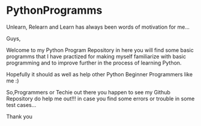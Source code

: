 # PythonProgramms

Unlearn, Relearn and Learn has always been words of motivation for me...

Guys,

Welcome to my Python Program Repository in here you will find some basic programms that I have practized for making myself familiarize with basic programming and to improve further in the process of learning Python. 

Hopefully it should as well as help other Python Beginner Programmers like me :) 

So,Programmers or Techie out there you happen to see my Github Repository do help me out!!! in case you find some errors or trouble in some test cases...

Thank you
